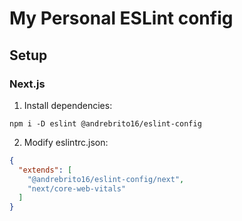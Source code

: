 # My Personal ESLint config

## Setup

### Next.js

1. Install dependencies:

```
npm i -D eslint @andrebrito16/eslint-config
```

2. Modify eslintrc.json:

```json
{
  "extends": [
    "@andrebrito16/eslint-config/next",
    "next/core-web-vitals"
  ]
}
```